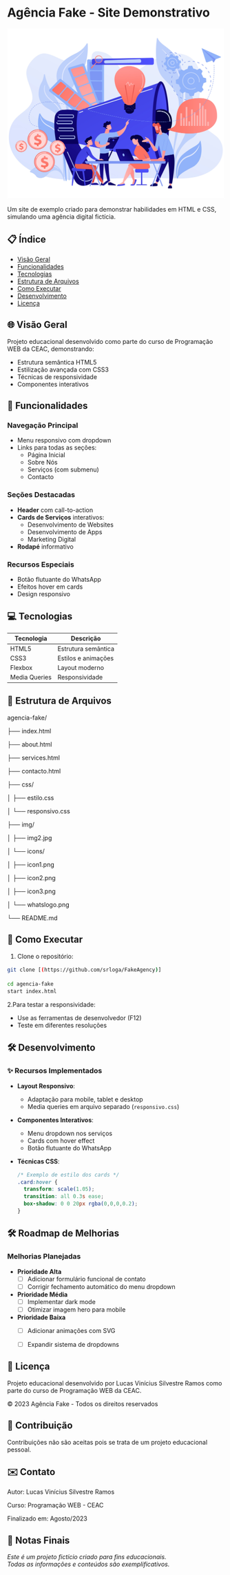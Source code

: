 # Agência Fake - Site Demonstrativo

![Preview](img/img2.jpg)

Um site de exemplo criado para demonstrar habilidades em HTML e CSS, simulando uma agência digital fictícia.

## 📋 Índice
- [Visão Geral](#-visão-geral)
- [Funcionalidades](#-funcionalidades)
- [Tecnologias](#-tecnologias)
- [Estrutura de Arquivos](#-estrutura-de-arquivos)
- [Como Executar](#-como-executar)
- [Desenvolvimento](#-desenvolvimento)
- [Licença](#-licença)

## 🌐 Visão Geral
Projeto educacional desenvolvido como parte do curso de Programação WEB da CEAC, demonstrando:
- Estrutura semântica HTML5
- Estilização avançada com CSS3
- Técnicas de responsividade
- Componentes interativos

## 🎯 Funcionalidades
### Navegação Principal
- Menu responsivo com dropdown
- Links para todas as seções:
  - Página Inicial
  - Sobre Nós
  - Serviços (com submenu)
  - Contacto

### Seções Destacadas
- **Header** com call-to-action
- **Cards de Serviços** interativos:
  - Desenvolvimento de Websites
  - Desenvolvimento de Apps
  - Marketing Digital
- **Rodapé** informativo

### Recursos Especiais
- Botão flutuante do WhatsApp
- Efeitos hover em cards
- Design responsivo

## 💻 Tecnologias
| Tecnologia | Descrição |
|------------|-----------|
| HTML5 | Estrutura semântica |
| CSS3 | Estilos e animações |
| Flexbox | Layout moderno |
| Media Queries | Responsividade |

## 📂 Estrutura de Arquivos

agencia-fake/

├── index.html

├── about.html

├── services.html

├── contacto.html

├── css/

│ ├── estilo.css

│ └── responsivo.css

├── img/

│ ├── img2.jpg

│ └── icons/

│ ├── icon1.png

│ ├── icon2.png

│ ├── icon3.png

│ └── whatslogo.png

└── README.md


## 🚀 Como Executar
1. Clone o repositório:

```bash
git clone [(https://github.com/srloga/FakeAgency)]

cd agencia-fake
start index.html

```

2.Para testar a responsividade:

- Use as ferramentas de desenvolvedor (F12)
- Teste em diferentes resoluções

## 🛠 Desenvolvimento

### ✨ Recursos Implementados

- **Layout Responsivo**:
  - Adaptação para mobile, tablet e desktop
  - Media queries em arquivo separado (`responsivo.css`)

- **Componentes Interativos**:
  - Menu dropdown nos serviços
  - Cards com hover effect
  - Botão flutuante do WhatsApp

- **Técnicas CSS**:

  ```css
  /* Exemplo de estilo dos cards */
  .card:hover {
    transform: scale(1.05);
    transition: all 0.3s ease;
    box-shadow: 0 0 20px rgba(0,0,0,0.2);
  }
  ```

## 🛠 Roadmap de Melhorias

### Melhorias Planejadas
- **Prioridade Alta**
  - [ ] Adicionar formulário funcional de contato
  - [ ] Corrigir fechamento automático do menu dropdown

- **Prioridade Média**
  - [ ] Implementar dark mode
  - [ ] Otimizar imagem hero para mobile

- **Prioridade Baixa**
  - [ ] Adicionar animações com SVG
  - [ ] Expandir sistema de dropdowns


## 📜 Licença
Projeto educacional desenvolvido por Lucas Vinícius Silvestre Ramos como parte do curso de Programação WEB da CEAC.

© 2023 Agência Fake - Todos os direitos reservados

## 🤝 Contribuição
Contribuições não são aceitas pois se trata de um projeto educacional pessoal.

## ✉️ Contato
Autor: Lucas Vinícius Silvestre Ramos

Curso: Programação WEB - CEAC

Finalizado em: Agosto/2023

## 📝 Notas Finais
*Este é um projeto fictício criado para fins educacionais.  
Todas as informações e conteúdos são exemplificativos.*
